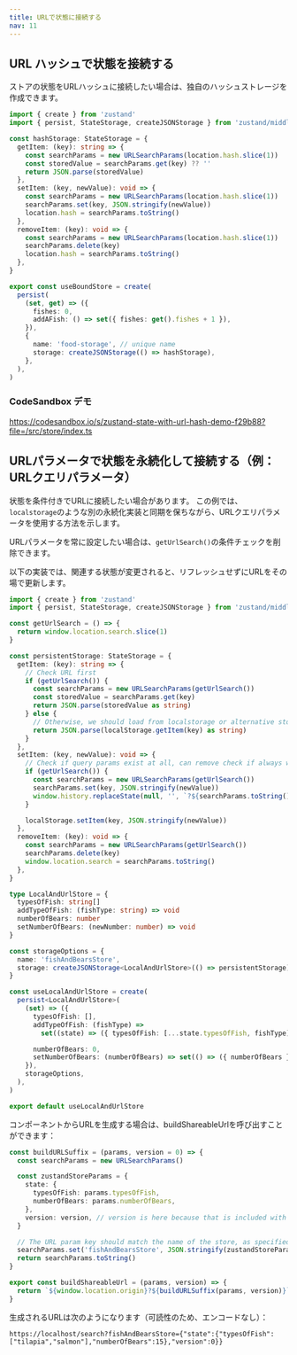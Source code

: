 ```yaml
---
title: URLで状態に接続する
nav: 11
---
```


## URL ハッシュで状態を接続する

ストアの状態をURLハッシュに接続したい場合は、独自のハッシュストレージを作成できます。

```ts
import { create } from 'zustand'
import { persist, StateStorage, createJSONStorage } from 'zustand/middleware'

const hashStorage: StateStorage = {
  getItem: (key): string => {
    const searchParams = new URLSearchParams(location.hash.slice(1))
    const storedValue = searchParams.get(key) ?? ''
    return JSON.parse(storedValue)
  },
  setItem: (key, newValue): void => {
    const searchParams = new URLSearchParams(location.hash.slice(1))
    searchParams.set(key, JSON.stringify(newValue))
    location.hash = searchParams.toString()
  },
  removeItem: (key): void => {
    const searchParams = new URLSearchParams(location.hash.slice(1))
    searchParams.delete(key)
    location.hash = searchParams.toString()
  },
}

export const useBoundStore = create(
  persist(
    (set, get) => ({
      fishes: 0,
      addAFish: () => set({ fishes: get().fishes + 1 }),
    }),
    {
      name: 'food-storage', // unique name
      storage: createJSONStorage(() => hashStorage),
    },
  ),
)
```

### CodeSandbox デモ

https://codesandbox.io/s/zustand-state-with-url-hash-demo-f29b88?file=/src/store/index.ts

## URLパラメータで状態を永続化して接続する（例：URLクエリパラメータ）

状態を条件付きでURLに接続したい場合があります。
この例では、`localstorage`のような別の永続化実装と同期を保ちながら、URLクエリパラメータを使用する方法を示します。

URLパラメータを常に設定したい場合は、`getUrlSearch()`の条件チェックを削除できます。

以下の実装では、関連する状態が変更されると、リフレッシュせずにURLをその場で更新します。

```ts
import { create } from 'zustand'
import { persist, StateStorage, createJSONStorage } from 'zustand/middleware'

const getUrlSearch = () => {
  return window.location.search.slice(1)
}

const persistentStorage: StateStorage = {
  getItem: (key): string => {
    // Check URL first
    if (getUrlSearch()) {
      const searchParams = new URLSearchParams(getUrlSearch())
      const storedValue = searchParams.get(key)
      return JSON.parse(storedValue as string)
    } else {
      // Otherwise, we should load from localstorage or alternative storage
      return JSON.parse(localStorage.getItem(key) as string)
    }
  },
  setItem: (key, newValue): void => {
    // Check if query params exist at all, can remove check if always want to set URL
    if (getUrlSearch()) {
      const searchParams = new URLSearchParams(getUrlSearch())
      searchParams.set(key, JSON.stringify(newValue))
      window.history.replaceState(null, '', `?${searchParams.toString()}`)
    }

    localStorage.setItem(key, JSON.stringify(newValue))
  },
  removeItem: (key): void => {
    const searchParams = new URLSearchParams(getUrlSearch())
    searchParams.delete(key)
    window.location.search = searchParams.toString()
  },
}

type LocalAndUrlStore = {
  typesOfFish: string[]
  addTypeOfFish: (fishType: string) => void
  numberOfBears: number
  setNumberOfBears: (newNumber: number) => void
}

const storageOptions = {
  name: 'fishAndBearsStore',
  storage: createJSONStorage<LocalAndUrlStore>(() => persistentStorage),
}

const useLocalAndUrlStore = create(
  persist<LocalAndUrlStore>(
    (set) => ({
      typesOfFish: [],
      addTypeOfFish: (fishType) =>
        set((state) => ({ typesOfFish: [...state.typesOfFish, fishType] })),

      numberOfBears: 0,
      setNumberOfBears: (numberOfBears) => set(() => ({ numberOfBears })),
    }),
    storageOptions,
  ),
)

export default useLocalAndUrlStore
```

コンポーネントからURLを生成する場合は、buildShareableUrlを呼び出すことができます：

```ts
const buildURLSuffix = (params, version = 0) => {
  const searchParams = new URLSearchParams()

  const zustandStoreParams = {
    state: {
      typesOfFish: params.typesOfFish,
      numberOfBears: params.numberOfBears,
    },
    version: version, // version is here because that is included with how Zustand sets the state
  }

  // The URL param key should match the name of the store, as specified as in storageOptions above
  searchParams.set('fishAndBearsStore', JSON.stringify(zustandStoreParams))
  return searchParams.toString()
}

export const buildShareableUrl = (params, version) => {
  return `${window.location.origin}?${buildURLSuffix(params, version)}`
}
```

生成されるURLは次のようになります（可読性のため、エンコードなし）：

`https://localhost/search?fishAndBearsStore={"state":{"typesOfFish":["tilapia","salmon"],"numberOfBears":15},"version":0}}`
